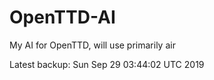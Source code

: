 # OpenTTD-AI
My AI for OpenTTD, will use primarily air

Latest backup: Sun Sep 29 03:44:02 UTC 2019
